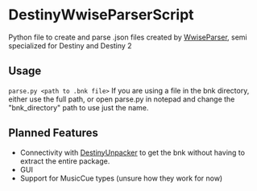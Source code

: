 # DestinyWwiseParserScript
Python file to create and parse .json files created by [WwiseParser](https://github.com/xyx0826/WwiseParser), semi specialized for Destiny and Destiny 2

## Usage
`parse.py <path to .bnk file>`
If you are using a file in the bnk directory, either use the full path, or open parse.py in notepad and change the "bnk_directory" path to use just the name.

## Planned Features
- Connectivity with [DestinyUnpacker](https://github.com/nblockbuster/DestinyUnpackerCPP) to get the bnk without having to extract the entire package.
- GUI
- Support for MusicCue types (unsure how they work for now)
